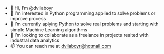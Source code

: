- 👋 Hi, I’m @dvilaboyr
- 👀 I’m interested in Python programming applied to solve problems or improve process
- 🌱 I’m currently aplying Python to solve real problems and starting with simple Machine Learning algorithms
- 💞️ I’m looking to collaborate as a freelance in projects realted with industral data analytics
- 📫 You can reach me at dvilaboyr@hotmail.com

<!---
dvilaboyr/dvilaboyr is a ✨ special ✨ repository because its `README.md` (this file) appears on your GitHub profile.
You can click the Preview link to take a look at your changes.
--->
